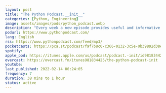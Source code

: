 ```yaml
---
layout: post
title: "The Python Podcast.__init__"
categories: [Python, Engineering]
image: assets/images/pods/python_podcast.webp
description: "Every week a new episode provides useful and informative insights into the projects, platforms, and practices that engineers, business leaders, and data scientists need to know about to learn and grow in their career."
podurl: https://www.pythonpodcast.com/
lang: English
rss: https://www.pythonpodcast.com/feed/mp3/
pocketcasts: https://pca.st/podcast/f9f7b8c0-c366-0132-3c5e-0b39892d38e0
spotify:
apple_pod: https://itunes.apple.com/us/podcast/podcast.-init/id981834425
overcast: https://overcast.fm/itunes981834425/the-python-podcast-init
youtube:
last_published: 2022-02-14 00:24:05
frequency: 7
duration: 38 mins to 1 hour
status: active
---
```

